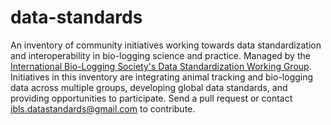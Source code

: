 # data-standards
An inventory of community initiatives working towards data standardization and interoperability in bio-logging science and practice. Managed by the [International Bio-Logging Society's Data Standardization Working Group](https://bio-logging.net/wg/data-standardisation/). Initiatives in this inventory are integrating animal tracking and bio-logging data across multiple groups, developing global data standards, and providing opportunities to participate. Send a pull request or contact ibls.datastandards@gmail.com to contribute.